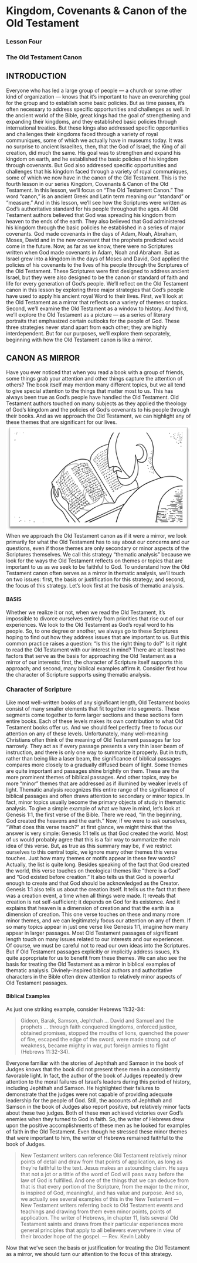 # Kingdom, Covenants & Canon of the Old Testament
### Lesson Four
### The Old Testament Canon
## INTRODUCTION

Everyone who has led a large group of people — a church or some other kind of organization — knows that it’s important to have an overarching goal for the group and to establish some basic policies. But as time passes, it’s often necessary to address specific opportunities and challenges as well. 
In the ancient world of the Bible, great kings had the goal of strengthening and expanding their kingdoms, and they established basic policies through international treaties. But these kings also addressed specific opportunities and challenges their kingdoms faced through a variety of royal communiques, some of which we actually have in museums today.
It was no surprise to ancient Israelites, then, that the God of Israel, the King of all creation, did much the same. His goal was to strengthen and expand his kingdom on earth, and he established the basic policies of his kingdom through covenants. But God also addressed specific opportunities and challenges that his kingdom faced through a variety of royal communiques, some of which we now have in the canon of the Old Testament. 
This is the fourth lesson in our series Kingdom, Covenants & Canon of the Old Testament. In this lesson, we’ll focus on “The Old Testament Canon.” The word “canon,” is an ancient Greek and Latin term meaning our “standard” or “measure.” And in this lesson, we’ll see how the Scriptures were written as God’s authoritative standard for his people throughout the ages. 
All Old Testament authors believed that God was spreading his kingdom from heaven to the ends of the earth. They also believed that God administered his kingdom through the basic policies he established in a series of major covenants. God made covenants in the days of Adam, Noah, Abraham, Moses, David and in the new covenant that the prophets predicted would come in the future. Now, as far as we know, there were no Scriptures written when God made covenants in Adam, Noah and Abraham. But as Israel grew into a kingdom in the days of Moses and David, God applied the policies of his covenants to the lives of his people through the Scriptures of the Old Testament. These Scriptures were first designed to address ancient Israel, but they were also designed to be the canon or standard of faith and life for every generation of God’s people.
 We’ll reflect on the Old Testament canon in this lesson by exploring three major strategies that God’s people have used to apply his ancient royal Word to their lives. First, we’ll look at the Old Testament as a mirror that reflects on a variety of themes or topics. Second, we’ll examine the Old Testament as a window to history. And third, we’ll explore the Old Testament as a picture — as a series of literary portraits that emphasized certain outlooks for the people of God. These three strategies never stand apart from each other; they are highly interdependent. But for our purposes, we’ll explore them separately, beginning with how the Old Testament canon is like a mirror.

## CANON AS MIRROR

Have you ever noticed that when you read a book with a group of friends, some things grab your attention and other things capture the attention of others? The book itself may mention many different topics, but we all tend to give special attention to the things that matter most to us. This has always been true as God’s people have handled the Old Testament. Old Testament authors touched on many subjects as they applied the theology of God’s kingdom and the policies of God’s covenants to his people through their books. And as we approach the Old Testament, we can highlight any of these themes that are significant for our lives. 
![1.1.4.m.pic01.png](https://github.com/thirdmill/images/raw/main/1.1.4.m.pic01.png)
When we approach the Old Testament canon as if it were a mirror, we look primarily for what the Old Testament has to say about our concerns and our questions, even if those themes are only secondary or minor aspects of the Scriptures themselves. We call this strategy “thematic analysis” because we look for the ways the Old Testament reflects on themes or topics that are important to us as we seek to be faithful to God. 
To understand how the Old Testament canon often serves as a mirror in thematic analysis, we’ll touch on two issues: first, the basis or justification for this strategy; and second, the focus of this strategy. Let’s look first at the basis of thematic analysis. 

#### BASIS

Whether we realize it or not, when we read the Old Testament, it’s impossible to divorce ourselves entirely from priorities that rise out of our experiences. We look to the Old Testament as God’s royal word to his people. So, to one degree or another, we always go to these Scriptures hoping to find out how they address issues that are important to us. But this common practice raises a question: “Is this the right thing to do?” Is it right to read the Old Testament with our interest in mind?
There are at least two factors that serve as the basis for approaching the Old Testament as a mirror of our interests: first, the character of Scripture itself supports this approach; and second, many biblical examples affirm it. Consider first how the character of Scripture supports using thematic analysis. 

### Character of Scripture

Like most well-written books of any significant length, Old Testament books consist of many smaller elements that fit together into segments. These segments come together to form larger sections and these sections form entire books. Each of these levels makes its own contribution to what Old Testament books offer us. And we should feel perfectly free to focus our attention on any of these levels. 
Unfortunately, many well-meaning Christians often think of the meaning of Old Testament passages far too narrowly. They act as if every passage presents a very thin laser beam of instruction, and there is only one way to summarize it properly. But in truth, rather than being like a laser beam, the significance of biblical passages compares more closely to a gradually diffused beam of light. Some themes are quite important and passages shine brightly on them. These are the more prominent themes of biblical passages. And other topics, may be more “minor” themes that are addressed as if illumined by weaker levels of light. Thematic analysis recognizes this entire range of the significance of biblical passages and often draws attention to secondary or minor topics. In fact, minor topics usually become the primary objects of study in thematic analysis. 
To give a simple example of what we have in mind, let’s look at Genesis 1:1, the first verse of the Bible. There we read, “In the beginning, God created the heavens and the earth.” Now, if we were to ask ourselves, “What does this verse teach?” at first glance, we might think that the answer is very simple: Genesis 1:1 tells us that God created the world. Most of us would probably agree that this is a fair way to summarize the main idea of this verse. But, as true as this summary may be, if we restrict ourselves to this central topic, we ignore many other themes this verse touches. 
Just how many themes or motifs appear in these few words? Actually, the list is quite long. Besides speaking of the fact that God created the world, this verse touches on theological themes like “there is a God” and “God existed before creation.” It also tells us that God is powerful enough to create and that God should be acknowledged as the Creator. 
Genesis 1:1 also tells us about the creation itself. It tells us the fact that there was a creation event, a time when all things were made. It reveals that creation is not self-sufficient; it depends on God for its existence. And it explains that heaven is a dimension of creation and that the earth is a dimension of creation. This one verse touches on these and many more minor themes, and we can legitimately focus our attention on any of them. 
If so many topics appear in just one verse like Genesis 1:1, imagine how many appear in larger passages. Most Old Testament passages of significant length touch on many issues related to our interests and our experiences. Of course, we must be careful not to read our own ideas into the Scriptures. But if Old Testament passages explicitly or implicitly address issues, it’s quite appropriate for us to benefit from these themes. 
We can also see the basis for treating the Old Testament as a mirror in biblical examples of thematic analysis. Divinely-inspired biblical authors and authoritative characters in the Bible often drew attention to relatively minor aspects of Old Testament passages.

#### Biblical Examples

As just one striking example, consider Hebrews 11:32-34: 

> Gideon, Barak, Samson, Jephthah … David and Samuel and the prophets … through faith conquered kingdoms, enforced justice, obtained promises, stopped the mouths of lions, quenched the power of fire, escaped the edge of the sword, were made strong out of weakness, became mighty in war, put foreign armies to flight (Hebrews 11:32-34).

Everyone familiar with the stories of Jephthah and Samson in the book of Judges knows that the book did not present these men in a consistently favorable light. In fact, the author of the book of Judges repeatedly drew attention to the moral failures of Israel’s leaders during this period of history, including Jephthah and Samson. He highlighted their failures to demonstrate that the judges were not capable of providing adequate leadership for the people of God. 
Still, the accounts of Jephthah and Samson in the book of Judges also report positive, but relatively minor facts about these two judges. Both of these men achieved victories over God’s enemies when they turned to God in faith. So, the writer of Hebrews drew upon the positive accomplishments of these men as he looked for examples of faith in the Old Testament. Even though he stressed these minor themes that were important to him, the writer of Hebrews remained faithful to the book of Judges. 

> New Testament writers can reference Old Testament relatively minor points of detail and draw from that points of application, as long as they’re faithful to the text. Jesus makes an astounding claim. He says that not a jot or a tittle of the word of God will pass away before the law of God is fulfilled. And one of the things that we can deduce from that is that every portion of the Scripture, from the major to the minor, is inspired of God, meaningful, and has value and purpose. And so, we actually see several examples of this in the New Testament — New Testament writers referring back to Old Testament events and teachings and drawing from them even minor points, points of application. The writer of Hebrews, in chapter 11, lists several Old Testament saints and draws from their particular experiences more general principles that apply to all believers everywhere in view of their broader hope of the gospel. 
— Rev. Kevin Labby

Now that we’ve seen the basis or justification for treating the Old Testament as a mirror, we should turn our attention to the focus of this strategy. 
